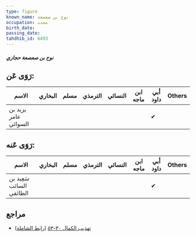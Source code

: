 ```yaml
---
type: figure
known_name: نوح بن صعصعة
occupation: محدث
birth_date:
passing_date:
tahdhib_id: 6493
---
```

##### نوح بن صعصعة حجازي

## رَوَى عَن:
| الاسم                | البخاري | مسلم | الترمذي | النسائي | ابن ماجه | أبي داود | Others |
| -------------------- | ------- | ---- | ------- | ------- | -------- | -------- | ------ |
| يزيد بن عامر السوائي |         |      |         |         |          | ✔        |        |
## رَوَى عَنه:
| الاسم                    | البخاري | مسلم | الترمذي | النسائي | ابن ماجه | أبي داود | Others |
| ------------------------ | ------- | ---- | ------- | ------- | -------- | -------- | ------ |
| سَعِيد بن السائب الطائفي |         |      |         |         |          | ✔        |        |
## مراجع
- [تهذيب الكمال ٣٠-٥٣](obsidian://open?vault=Tahdhib-al-Kamal&file=Figures/٦٤٩٣-نوح%20بن%20صعصعة%20حجازي) ([رابط الشاملة](https://shamela.ws/book/3722/16119))